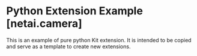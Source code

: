 # Python Extension Example [netai.camera]

This is an example of pure python Kit extension. It is intended to be copied and serve as a template to create new extensions.

